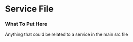# Service File

### What To Put Here

Anything that could be related to a service in the main src file
